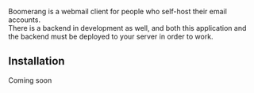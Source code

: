 Boomerang is a webmail client for people who self-host their email accounts.  
There is a backend in development as well, and both this application and the
backend must be deployed to your server in order to work.

## Installation

Coming soon
